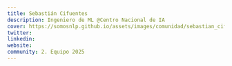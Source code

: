 ```yaml
---
title: Sebastián Cifuentes
description: Ingeniero de ML @Centro Nacional de IA
cover: https://somosnlp.github.io/assets/images/comunidad/sebastian_cifuentes.jpeg
twitter: 
linkedin: 
website: 
community: 2. Equipo 2025
---
```

